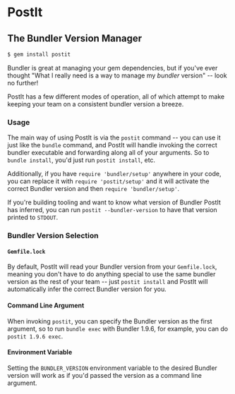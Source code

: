 # PostIt
## The Bundler Version Manager

```bash
$ gem install postit
```

Bundler is great at managing your gem dependencies, but if you've ever thought
"What I really need is a way to manage my _bundler_ version" -- look no further!

PostIt has a few different modes of operation, all of which attempt to make
keeping your team on a consistent bundler version a breeze.

### Usage

The main way of using PostIt is via the `postit` command -- you can use it just
like the `bundle` command, and PostIt will handle invoking the correct bundler
executable and forwarding along all of your arguments. So to `bundle install`,
you'd just run `postit install`, etc.

Additionally, if you have `require 'bundler/setup'` anywhere in your code, you
can replace it with `require 'postit/setup'` and it will activate the correct Bundler version and then `require 'bundler/setup'`.

If you're building tooling and want to know what version of Bundler PostIt has
inferred, you can run `postit --bundler-version` to have that version printed to
`STDOUT`.

### Bundler Version Selection

#### `Gemfile.lock`

By default, PostIt will read your Bundler version from your `Gemfile.lock`,
meaning you don't have to do anything special to use the same bundler version as
the rest of your team -- just `postit install` and PostIt will automatically
infer the correct Bundler version for you.

#### Command Line Argument

When invoking `postit`, you can specify the Bundler version as the first argument, so to run `bundle exec` with Bundler 1.9.6, for example, you can do `postit 1.9.6 exec`.

#### Environment Variable

Setting the `BUNDLER_VERSION` environment variable to the desired Bundler version will work as if you'd passed the version as a command line argument.

